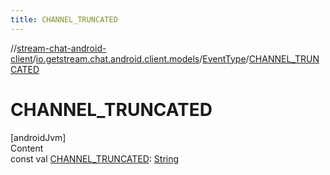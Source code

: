 ```yaml
---
title: CHANNEL_TRUNCATED
---
```

//[stream-chat-android-client](../../../index.md)/[io.getstream.chat.android.client.models](../index.md)/[EventType](index.md)/[CHANNEL_TRUNCATED](CHANNEL_TRUNCATED.md)



# CHANNEL_TRUNCATED  
[androidJvm]  
Content  
const val [CHANNEL_TRUNCATED](CHANNEL_TRUNCATED.md): [String](https://kotlinlang.org/api/latest/jvm/stdlib/kotlin/-string/index.html)  



